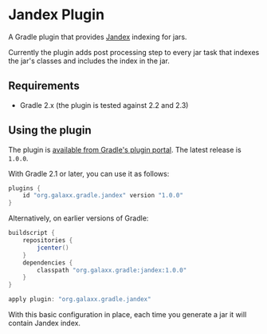 # Jandex Plugin
A Gradle plugin that provides [Jandex][1] indexing for jars.

Currently the plugin adds post processing step to every jar task that indexes the jar's classes and includes the index in the jar.

## Requirements
* Gradle 2.x (the plugin is tested against 2.2 and 2.3)

## Using the plugin
The plugin is [available from Gradle's plugin portal][2]. The latest release is `1.0.0`.

With Gradle 2.1 or later, you can use it as follows:

```groovy
plugins {
    id "org.galaxx.gradle.jandex" version "1.0.0"
}

```

Alternatively, on earlier versions of Gradle:

```groovy
buildscript {
    repositories {
        jcenter()
    }
    dependencies {
        classpath "org.galaxx.gradle:jandex:1.0.0"
    }
}

apply plugin: "org.galaxx.gradle.jandex"
```

With this basic configuration in place, each time you generate a jar it will contain Jandex index.

[1]: https://github.com/wildfly/jandex
[2]: http://plugins.gradle.org/plugin/org.galaxx.gradle.jandex
